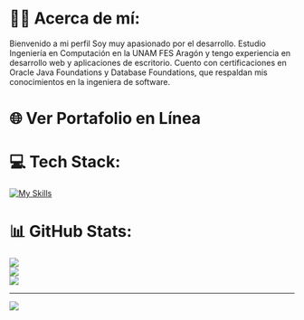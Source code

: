 # 🐐💽 Acerca de mí:
Bienvenido a mi perfil 
Soy muy apasionado por el desarrollo. Estudio Ingeniería en Computación en la UNAM FES Aragón y tengo experiencia en desarrollo web y aplicaciones de escritorio. Cuento con certificaciones en Oracle Java Foundations y Database Foundations, que respaldan mis conocimientos en la ingeniera de software.

# 🌐 Ver Portafolio en Línea

# 💻 Tech Stack:
[![My Skills](https://skillicons.dev/icons?i=js,html,css,git,docker,nodejs,react,python,spring,java,mysql)](https://skillicons.dev)
# 📊 GitHub Stats:
![](https://github-readme-stats.vercel.app/api?username=EderAJ30&theme=tokyonight&hide_border=false&include_all_commits=false&count_private=false)<br/>
![](https://github-readme-streak-stats.herokuapp.com/?user=EderAJ30&theme=tokyonight&hide_border=false)<br/>
![](https://github-readme-stats.vercel.app/api/top-langs/?username=EderAJ30&theme=tokyonight&hide_border=false&include_all_commits=false&count_private=false&layout=compact)

---
[![](https://visitcount.itsvg.in/api?id=EderAJ30&icon=0&color=12)](https://visitcount.itsvg.in)

<!-- Proudly created with GPRM ( https://gprm.itsvg.in ) -->
